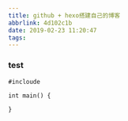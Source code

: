 ```yaml
---
title: github + hexo搭建自己的博客
abbrlink: 4d102c1b
date: 2019-02-23 11:20:47
tags:
---
```


### test

```
#incloude 

int main() {
    
}

```